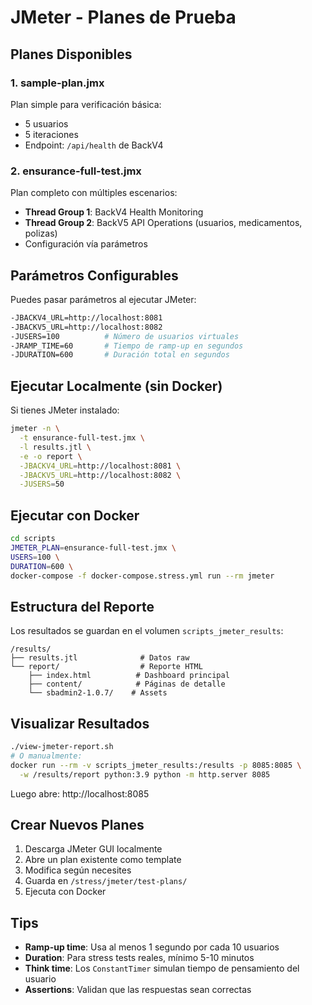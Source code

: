# JMeter - Planes de Prueba

## Planes Disponibles

### 1. sample-plan.jmx
Plan simple para verificación básica:
- 5 usuarios
- 5 iteraciones
- Endpoint: `/api/health` de BackV4

### 2. ensurance-full-test.jmx
Plan completo con múltiples escenarios:
- **Thread Group 1**: BackV4 Health Monitoring
- **Thread Group 2**: BackV5 API Operations (usuarios, medicamentos, polizas)
- Configuración vía parámetros

## Parámetros Configurables

Puedes pasar parámetros al ejecutar JMeter:

```bash
-JBACKV4_URL=http://localhost:8081
-JBACKV5_URL=http://localhost:8082
-JUSERS=100          # Número de usuarios virtuales
-JRAMP_TIME=60       # Tiempo de ramp-up en segundos
-JDURATION=600       # Duración total en segundos
```

## Ejecutar Localmente (sin Docker)

Si tienes JMeter instalado:

```bash
jmeter -n \
  -t ensurance-full-test.jmx \
  -l results.jtl \
  -e -o report \
  -JBACKV4_URL=http://localhost:8081 \
  -JBACKV5_URL=http://localhost:8082 \
  -JUSERS=50
```

## Ejecutar con Docker

```bash
cd scripts
JMETER_PLAN=ensurance-full-test.jmx \
USERS=100 \
DURATION=600 \
docker-compose -f docker-compose.stress.yml run --rm jmeter
```

## Estructura del Reporte

Los resultados se guardan en el volumen `scripts_jmeter_results`:

```
/results/
├── results.jtl              # Datos raw
└── report/                  # Reporte HTML
    ├── index.html          # Dashboard principal
    ├── content/            # Páginas de detalle
    └── sbadmin2-1.0.7/    # Assets
```

## Visualizar Resultados

```bash
./view-jmeter-report.sh
# O manualmente:
docker run --rm -v scripts_jmeter_results:/results -p 8085:8085 \
  -w /results/report python:3.9 python -m http.server 8085
```

Luego abre: http://localhost:8085

## Crear Nuevos Planes

1. Descarga JMeter GUI localmente
2. Abre un plan existente como template
3. Modifica según necesites
4. Guarda en `/stress/jmeter/test-plans/`
5. Ejecuta con Docker

## Tips

- **Ramp-up time**: Usa al menos 1 segundo por cada 10 usuarios
- **Duration**: Para stress tests reales, mínimo 5-10 minutos
- **Think time**: Los `ConstantTimer` simulan tiempo de pensamiento del usuario
- **Assertions**: Validan que las respuestas sean correctas

